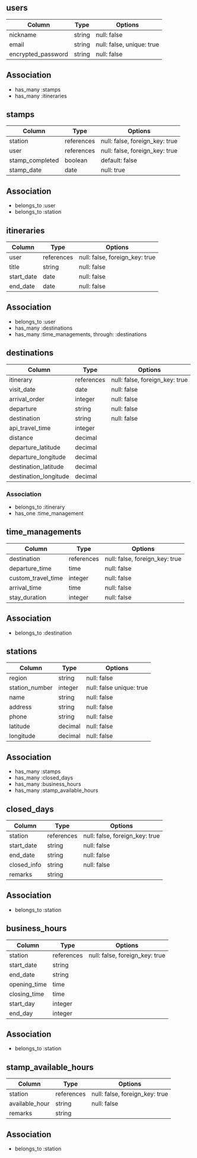 ## users
|Column             |Type  |Options                  |
|-------------------|------|-------------------------|
|nickname           |string|null: false              |
|email              |string|null: false, unique: true|
|encrypted_password |string|null: false              |

## Association
- has_many :stamps
- has_many :itineraries

## stamps
|Column         |Type      |Options|
|---------------|----------|------------------------------|
|station        |references|null: false, foreign_key: true|
|user           |references|null: false, foreign_key: true|
|stamp_completed|boolean   |default: false                |
|stamp_date     |date      |null: true                    |

## Association
- belongs_to :user
- belongs_to :station

## itineraries
|Column    |Type      |Options|
|----------|----------|------------------------------|
|user      |references|null: false, foreign_key: true|
|title	   |string	  |null: false                   |
|start_date|date      |null: false                   |
|end_date  |date	    |null: false                   |

## Association
- belongs_to :user
- has_many :destinations
- has_many :time_managements, through: :destinations

## destinations
|Column                |Type      |Options                        |
|----------------------|----------|-------------------------------|
|itinerary             |references|null: false, foreign_key: true |
|visit_date            |date      |null: false                    |
|arrival_order         |integer   |null: false                    |
|departure             |string    |null: false                    |
|destination           |string    |null: false                    |
|api_travel_time       |integer   |                               |
|distance              |decimal   |                               |
|departure_latitude    |decimal   |                               |
|departure_longitude   |decimal   |                               |
|destination_latitude  |decimal   |                               |
|destination_longitude |decimal   |                               |

### Association
- belongs_to :itinerary
- has_one :time_management

## time_managements
|Column             |Type      |Options                        |
|-------------------|----------|-------------------------------|
|destination        |references|null: false, foreign_key: true |
|departure_time     |time      |null: false                    |
|custom_travel_time |integer   |null: false                    | 
|arrival_time       |time      |null: false                    | 
|stay_duration      |integer   |null: false                    |

## Association
- belongs_to :destination

## stations
|Column        |Type    |Options                 |
|--------------|--------|------------------------|
|region        |string  |null: false             |　
|station_number|integer |null: false unique: true|  
|name          |string  |null: false             |　
|address       |string  |null: false             |　
|phone         |string  |null: false             |  
|latitude      |decimal |null: false             |  
|longitude     |decimal |null: false             |  

## Association
- has_many :stamps
- has_many :closed_days
- has_many :business_hours
- has_many :stamp_available_hours

## closed_days
|Column              |Type      |Options                        |
|--------------------|----------|-------------------------------|
|station             |references|null: false, foreign_key: true |　
|start_date          |string    |null: false                    |
|end_date            |string    |null: false                    |
|closed_info         |string    |null: false                    |
|remarks             |string    |                               |


## Association
- belongs_to :station

## business_hours
|Column         |Type       |Options                        |
|---------------|-----------|-------------------------------|
|station        |references |null: false, foreign_key: true |
|start_date     |string     |                               |
|end_date       |string     |                               |
|opening_time   |time       |                               |
|closing_time   |time       |                               |
|start_day      |integer    |                               |
|end_day        |integer    |                               |

## Association
- belongs_to :station

## stamp_available_hours
|Column         |Type      |Options                        |
|---------------|----------|-------------------------------|
|station        |references|null: false, foreign_key: true |
|available_hour |string    |null: false                    |
|remarks        |string    |                               |

## Association
- belongs_to :station
